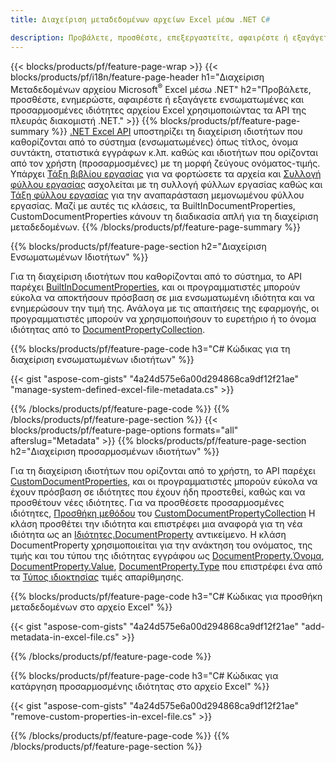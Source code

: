 ```yaml
---
title: Διαχείριση μεταδεδομένων αρχείων Excel μέσω .NET C#

description: Προβάλετε, προσθέστε, επεξεργαστείτε, αφαιρέστε ή εξαγάγετε μεταδεδομένα αρχείων Excel με λίγες μόνο γραμμές κώδικα C#
---
```

{{< blocks/products/pf/feature-page-wrap >}}
{{< blocks/products/pf/i18n/feature-page-header h1="Διαχείριση Μεταδεδομένων αρχείου Microsoft<sup>&reg;</sup> Excel μέσω .NET" h2="Προβάλετε, προσθέστε, ενημερώστε, αφαιρέστε ή εξαγάγετε ενσωματωμένες και προσαρμοσμένες ιδιότητες αρχείου Excel χρησιμοποιώντας τα API της πλευράς διακομιστή .NET." >}}
{{% blocks/products/pf/feature-page-summary %}}
[.NET Excel API](/cells/net/) υποστηρίζει τη διαχείριση ιδιοτήτων που καθορίζονται από το σύστημα (ενσωματωμένες) όπως τίτλος, όνομα συντάκτη, στατιστικά εγγράφων κ.λπ. καθώς και ιδιοτήτων που ορίζονται από τον χρήστη (προσαρμοσμένες) με τη μορφή ζεύγους ονόματος-τιμής. Υπάρχει [Τάξη βιβλίου εργασίας](https://reference.aspose.com/cells/net/aspose.cells/workbook) για να φορτώσετε τα αρχεία και [Συλλογή φύλλου εργασίας](https://reference.aspose.com/cells/net/aspose.cells/worksheetcollection) ασχολείται με τη συλλογή φύλλων εργασίας καθώς και [Τάξη φύλλου εργασίας](https://reference.aspose.com/cells/net/aspose.cells/worksheet) για την αναπαράσταση μεμονωμένου φύλλου εργασίας. Μαζί με αυτές τις κλάσεις, τα BuiltInDocumentProperties, CustomDocumentProperties κάνουν τη διαδικασία απλή για τη διαχείριση μεταδεδομένων. 
{{% /blocks/products/pf/feature-page-summary %}}

{{% blocks/products/pf/feature-page-section h2="Διαχείριση Ενσωματωμένων Ιδιοτήτων" %}}

Για τη διαχείριση ιδιοτήτων που καθορίζονται από το σύστημα, το API παρέχει [BuiltInDocumentProperties](https://reference.aspose.com/cells/net/aspose.cells/workbook/properties/builtindocumentproperties), και οι προγραμματιστές μπορούν εύκολα να αποκτήσουν πρόσβαση σε μια ενσωματωμένη ιδιότητα και να ενημερώσουν την τιμή της. Ανάλογα με τις απαιτήσεις της εφαρμογής, οι προγραμματιστές μπορούν να χρησιμοποιήσουν το ευρετήριο ή το όνομα ιδιότητας από το [DocumentPropertyCollection](https://reference.aspose.com/cells/net/aspose.cells.properties/documentpropertycollection). 

{{% blocks/products/pf/feature-page-code h3="C# Κώδικας για τη διαχείριση ενσωματωμένων ιδιοτήτων" %}}

{{< gist "aspose-com-gists" "4a24d575e6a00d294868ca9df12f21ae" "manage-system-defined-excel-file-metadata.cs" >}}

{{% /blocks/products/pf/feature-page-code %}}
{{% /blocks/products/pf/feature-page-section %}}
{{< blocks/products/pf/feature-page-options formats="all" afterslug="Metadata" >}}
{{% blocks/products/pf/feature-page-section h2="Διαχείριση προσαρμοσμένων ιδιοτήτων" %}}

Για τη διαχείριση ιδιοτήτων που ορίζονται από το χρήστη, το API παρέχει [CustomDocumentProperties](https://reference.aspose.com/cells/net/aspose.cells/workbook/properties/customdocumentproperties), και οι προγραμματιστές μπορούν εύκολα να έχουν πρόσβαση σε ιδιότητες που έχουν ήδη προστεθεί, καθώς και να προσθέτουν νέες ιδιότητες. Για να προσθέσετε προσαρμοσμένες ιδιότητες, [Προσθήκη μεθόδου](https://reference.aspose.com/cells/net/aspose.cells.properties/customdocumentpropertycollection/methods/add/index) του [CustomDocumentPropertyCollection](https://reference.aspose.com/cells/net/aspose.cells.properties/customdocumentpropertycollection) Η κλάση προσθέτει την ιδιότητα και επιστρέφει μια αναφορά για τη νέα ιδιότητα ως an [Ιδιότητες.DocumentProperty](https://reference.aspose.com/cells/net/aspose.cells.properties/documentproperty) αντικείμενο. Η κλάση DocumentProperty χρησιμοποιείται για την ανάκτηση του ονόματος, της τιμής και του τύπου της ιδιότητας εγγράφου ως [DocumentProperty.Όνομα](https://reference.aspose.com/cells/net/aspose.cells.properties/documentproperty/properties/name), [DocumentProperty.Value](https://reference.aspose.com/cells/net/aspose.cells.properties/documentproperty/properties/value),  [DocumentProperty.Type](https://reference.aspose.com/cells/net/aspose.cells.properties/documentproperty/properties/type) που επιστρέφει ένα από τα [Τύπος ιδιοκτησίας](https://reference.aspose.com/cells/net/aspose.cells.properties/propertytype) τιμές απαρίθμησης. 
 
{{% blocks/products/pf/feature-page-code h3="C# Κώδικας για προσθήκη μεταδεδομένων στο αρχείο Excel" %}}

{{< gist "aspose-com-gists" "4a24d575e6a00d294868ca9df12f21ae" "add-metadata-in-excel-file.cs" >}}

{{% /blocks/products/pf/feature-page-code %}}


{{% blocks/products/pf/feature-page-code h3="C# Κώδικας για κατάργηση προσαρμοσμένης ιδιότητας στο αρχείο Excel" %}}

{{< gist "aspose-com-gists" "4a24d575e6a00d294868ca9df12f21ae" "remove-custom-properties-in-excel-file.cs" >}}

{{% /blocks/products/pf/feature-page-code %}}
{{% /blocks/products/pf/feature-page-section %}}
